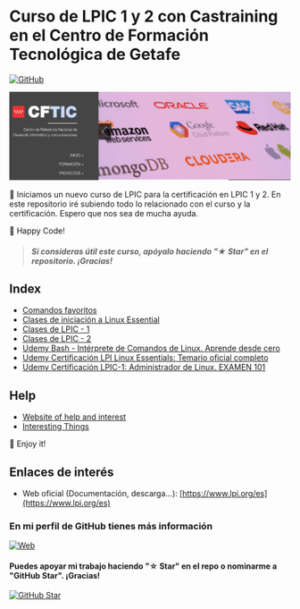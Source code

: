 # Curso de LPIC 1 y 2 con Castraining en el Centro de Formación Tecnológica de Getafe
[![GitHub](https://img.shields.io/badge/CFTIC-Web-blue?style=for-the-badge&logo=github&logoColor=white&labelColor=101010)](https://cftic.centrosdeformacion.empleo.madrid.org/)

![](Alumnos/header.png)

📲 Iniciamos un nuevo curso de LPIC para la certificación en LPIC 1 y 2. En este repositorio iré subiendo todo lo relacionado con el curso y la certificación. Espero que nos sea de mucha ayuda.

🚀 Happy Code!
> ##### Si consideras útil este curso, apóyalo haciendo "★ Star" en el repositorio. ¡Gracias!

## Index
- [Comandos favoritos](Paginas/01_comandos_fav.md)
- [Clases de iniciación a Linux Essential](Paginas/02_basico.md)
- [Clases de LPIC - 1](Paginas/lpic1.md)
- [Clases de LPIC - 2](Paginas/lpic2.md)
- [Udemy Bash - Intérprete de Comandos de Linux. Aprende desde cero](Paginas/udemyBase.md)
- [Udemy Certificación LPI Linux Essentials: Temario oficial completo](Paginas/udemyEssential.md)
- [Udemy Certificación LPIC-1: Administrador de Linux. EXAMEN 101](Paginas/udemylpic-1.md)

## Help
- [Website of help and interest](Paginas/help.md)
- [Interesting Things](Paginas/interesting.md)

🤩 Enjoy it!
## Enlaces de interés
* Web oficial (Documentación, descarga...): [https://www.lpi.org/es](https://www.lpi.org/es)

### En mi perfil de GitHub tienes más información

[![Web](https://img.shields.io/badge/GitHub-zhimbaya-14a1f0?style=for-the-badge&logo=github&logoColor=white&labelColor=101010)](https://github.com/zhimbaya)

#### Puedes apoyar mi trabajo haciendo "☆ Star" en el repo o nominarme a "GitHub Star". ¡Gracias!

[![GitHub Star](https://img.shields.io/badge/GitHub-Nominar_a_star-yellow?style=for-the-badge&logo=github&logoColor=white&labelColor=101010)](https://stars.github.com/nominate/)
